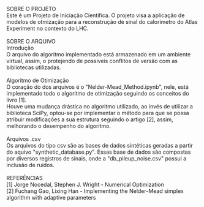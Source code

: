 SOBRE O PROJETO<br>
Este é um Projeto de Iniciação Científica. O projeto visa a aplicação de modelos de otmização para a reconstrução de sinal do calorímetro do Atlas Experiment no contexto do LHC.
<br><br>
SOBRE O ARQUIVO<br>
Introdução<br>
O arquivo do algoritmo implementado está armazenado em um ambiente virtual, assim, o protejendo de possiveis conflitos de versão com as bibliotecas utilizadas.
<br><br>
Algoritmo de Otimização<br>
O coração do dos arquivos é o "Nelder-Mead_Method.ipynb", nele, está implementado todo o algoritmo de otimização seguindo os conceitos do livro [1].<br>
Houve uma mudança drástica no algoritmo utilizado, ao invés de utilizar a biblioteca SciPy, optou-se por implementar o método para que se possa atribuir modificações a sua estrutura seguindo o artigo [2], assim, melhorando o desempenho do algoritmo.
<br><br>
Arquivos .csv<br>
Os arquivos do tipo csv são as bases de dados sintéticas geradas a partir do aquivo "synthetic_database.py". Essas base de dados são compostas por diversos registros de sinais, onde a "db_pileup_noise.csv" possui a inclusão de ruídos.
<br><br>
REFERÊNCIAS<br>
[1] Jorge Nocedal, Stephen J. Wright - Numerical Optimization<br>
[2] Fuchang Gao, Lixing Han - Implementing the Nelder-Mead simplex algorithm with adaptive parameters